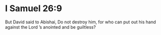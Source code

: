 # I Samuel 26:9

But David said to Abishai, Do not destroy him, for who can put out his hand against the Lord ’s anointed and be guiltless?
